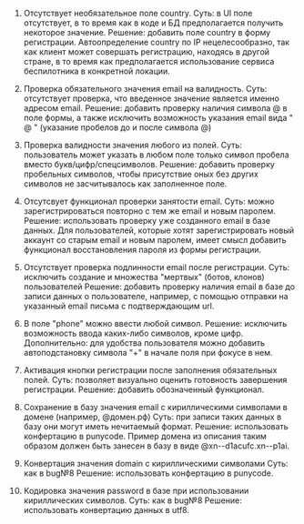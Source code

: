 1. Отсутствует необязательное поле country.
	Суть: в UI поле отсутствует, в то время как в коде и БД предполагается получить некоторое значение.
	Решение: добавить поле country в форму регистрации. Автоопределение country по IP нецелесообразно, так как клиент может совершать регистрацию, находясь в другой стране, в то время как предполагается использование сервиса беспилотника в конкретной локации.

2. Проверка обязательного значения email на валидность.
	Суть: отсутствует проверка, что введенное значение является именно адресом email.
	Решение: добавить проверку наличия символа @ в поле формы, а также исключить возможность указания email вида " @ " (указание пробелов до и после символа @)

3. Проверка валидности значения любого из полей.
	Суть: пользователь может указать в любом поле только символ пробела вместо букв/цифр/спецсимволов.
	Решение: добавить проверку пробельных символов, чтобы присутствие оных без других символов не засчитывалось как заполненное поле.

4. Отсутсвует функционал проверки занятости email.
	Суть: можно зарегистрироваться повторно с тем же email и новым паролем.
	Решение: использовать проверку уже созданного email в базе данных. Для пользователей, которые хотят зарегистрировать новый аккаунт со старым email и новым паролем, имеет смысл добавить функционал восстановления пароля из формы регистрации.

5. Отсутствует проверка подлинности email после регистрации.
	Суть: исключить создание и  множества "мертвых" (ботов, клонов) пользователей
	Решение: добавить проверку наличия email в базе до записи данных о пользователе, например, с помощью отправки на указанный email письма с подтверждающим url.

6. В поле "phone" можно ввести любой символ.
	Решение: исключить возможность ввода каких-либо символов, кроме цифр.
	Дополнительно: для удобства пользователя можно добавить автоподстановку символа "+" в начале поля при фокусе в нем.

7. Активация кнопки регистрации после заполнения обязательных полей.
	Суть: позволяет визуально оценить готовность завершения регистрации.
	Решение: добавить обозначенный функционал.

8.  Сохранение в базу значения email с кириллическими символами в домене (например, @домен.рф)
	Суть: при записи таких данных в базу они могут иметь нечитаемый формат.
	Решение: использовать конфертацию в punycode. Пример домена из описания таким образом должен быть занесен в базу в виде @xn--d1acufc.xn--p1ai.
	
9. Конвертация значения domain с кириллическими символами
	Суть: как в bug№8
	Решение: использовать конфертацию в punycode.
	
10. Кодировка значения password в базе при использовании кириллических символов.
	Суть: как в bug№8
	Решение: использовать конвертацию данных в utf8.
